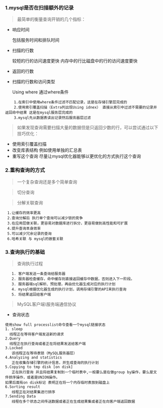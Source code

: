 ### 1.mysql是否在扫描额外的记录

> 最简单的衡量查询开销的几个指标：
  * 响应时间 
   
     包括服务时间和排队时间
  * 扫描的行数 
  
     较短的行的访问速度更快  内存中的行比磁盘中的行的访问速度要快
  * 返回的行数
  * 扫描的行数和访问类型
   
    Using where 通过where条件
```
    1.在索引中使用where条件过滤不匹配记录，这是在存储引擎层完成的
    2.使用索引覆盖扫描（Extra列出现Using idnex） 直接从索引中过滤不需要的记录并返回命中结果 这是在mysql服务层完成的
    3.mysql先从数据表读出记录然后服务器层过滤 
```
 > 如果发现查询需要扫描大量的数据但是只返回少数的行，可以尝试通过以下技巧优化：
  * 使用索引覆盖扫描
  * 改变库表结构 例如使用单独的汇总表
  * 重写这个查询 尽量让mysql优化器能够以更优化的方式执行这个查询   
  
### 2.重构查询的方式
> 一个复杂查询还是多个简单查询

> 切分查询  

>分解关联查询
```
 1.让缓存的效率更高
 2.查询分解后 执行单个查询可以减少锁的竞争
 3.在应用层做关联，更容易对数据库进行拆分，更容易做到高性能和可扩展
 4.提升查询本身效率
 5.可以减少冗余记录的查询
 6.哈希关联 与 mysql的嵌套关联
```

### 3.查询执行的基础
> 查询执行过程
```aidl
   1. 客户端发送一条查询给服务器
   2. 服务器检查缓存，命中缓存则直接返回缓存中数据，否则进入下一阶段。
   3. 服务器端sql解析、预处理，再由优化器生成对应的执行计划
   4. mysql根据优化器生成的执行计划，调用存储引擎的API来执行查询
   5. 将结果返回给客户端
```
> MySQL客户端\服务端通信协议
 >
 * 查询状态
 ```aidl
使用show full processlist命令查看一个mysql链接状态
1. sleep 
   线程正在等待客户端发送新的请求
2.Query
   线程正在执行查询或者正在将结果发送给客户端
3.Locked
    该线程正在等待表锁（MySQL服务器层）
4.Analyzing and statistics
    正在收集存储引擎的统计信息，并生成查询的执行计划
5.Copying to tmp disk [on disk]
    正在执行查询 并且将结果复制到一个临时表中,一般要么是在做group by操作，要么是文件排序操作，或者是UNION操作。
如果后面有on disk标记 表明正在将一个内存临时表放到磁盘上
6.Sorting result
    线程正在对结果集进行排序
7.Sending Data
    线程在多个状态之间传送数据或者正在生成结果集或者正在向客户端返回数据
```